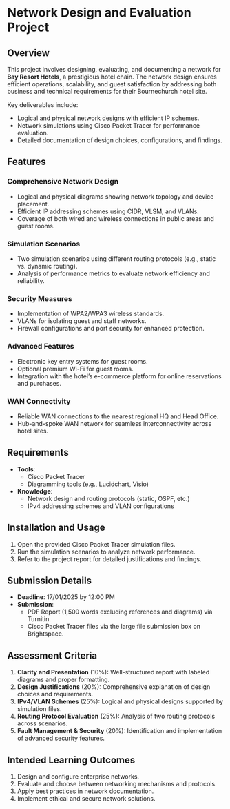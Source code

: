 # Network Design and Evaluation Project

## Overview

This project involves designing, evaluating, and documenting a network for **Bay Resort Hotels**, a prestigious hotel chain. The network design ensures efficient operations, scalability, and guest satisfaction by addressing both business and technical requirements for their Bournechurch hotel site.

Key deliverables include:
- Logical and physical network designs with efficient IP schemes.
- Network simulations using Cisco Packet Tracer for performance evaluation.
- Detailed documentation of design choices, configurations, and findings.

## Features

### Comprehensive Network Design
- Logical and physical diagrams showing network topology and device placement.
- Efficient IP addressing schemes using CIDR, VLSM, and VLANs.
- Coverage of both wired and wireless connections in public areas and guest rooms.

### Simulation Scenarios
- Two simulation scenarios using different routing protocols (e.g., static vs. dynamic routing).
- Analysis of performance metrics to evaluate network efficiency and reliability.

### Security Measures
- Implementation of WPA2/WPA3 wireless standards.
- VLANs for isolating guest and staff networks.
- Firewall configurations and port security for enhanced protection.

### Advanced Features
- Electronic key entry systems for guest rooms.
- Optional premium Wi-Fi for guest rooms.
- Integration with the hotel’s e-commerce platform for online reservations and purchases.

### WAN Connectivity
- Reliable WAN connections to the nearest regional HQ and Head Office.
- Hub-and-spoke WAN network for seamless interconnectivity across hotel sites.

## Requirements

- **Tools**:
  - Cisco Packet Tracer
  - Diagramming tools (e.g., Lucidchart, Visio)
- **Knowledge**:
  - Network design and routing protocols (static, OSPF, etc.)
  - IPv4 addressing schemes and VLAN configurations

## Installation and Usage

1. Open the provided Cisco Packet Tracer simulation files.
2. Run the simulation scenarios to analyze network performance.
3. Refer to the project report for detailed justifications and findings.

## Submission Details

- **Deadline**: 17/01/2025 by 12:00 PM
- **Submission**:
  - PDF Report (1,500 words excluding references and diagrams) via Turnitin.
  - Cisco Packet Tracer files via the large file submission box on Brightspace.

## Assessment Criteria

1. **Clarity and Presentation** (10%): Well-structured report with labeled diagrams and proper formatting.
2. **Design Justifications** (20%): Comprehensive explanation of design choices and requirements.
3. **IPv4/VLAN Schemes** (25%): Logical and physical designs supported by simulation files.
4. **Routing Protocol Evaluation** (25%): Analysis of two routing protocols across scenarios.
5. **Fault Management & Security** (20%): Identification and implementation of advanced security features.

## Intended Learning Outcomes

1. Design and configure enterprise networks.
2. Evaluate and choose between networking mechanisms and protocols.
3. Apply best practices in network documentation.
4. Implement ethical and secure network solutions.
